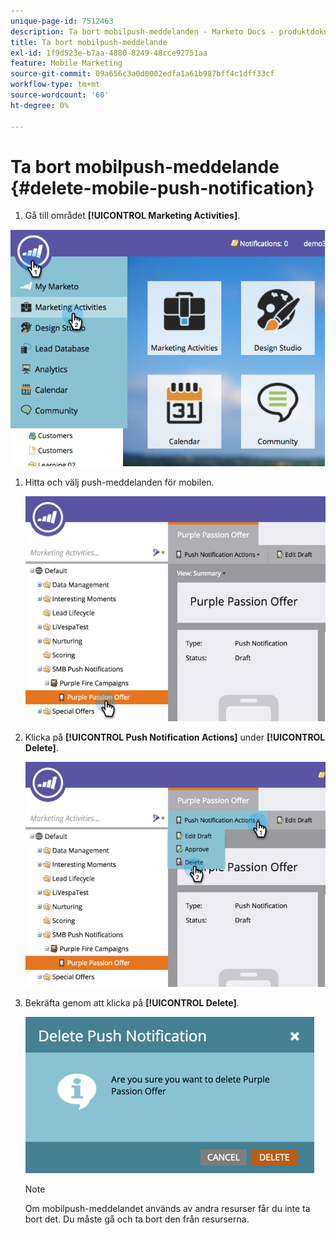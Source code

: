 ```yaml
---
unique-page-id: 7512463
description: Ta bort mobilpush-meddelanden - Marketo Docs - produktdokumentation
title: Ta bort mobilpush-meddelande
exl-id: 1f9d523e-b7aa-4880-8249-48cce92751aa
feature: Mobile Marketing
source-git-commit: 09a656c3a0d0002edfa1a61b987bff4c1dff33cf
workflow-type: tm+mt
source-wordcount: '60'
ht-degree: 0%

---
```


# Ta bort mobilpush-meddelande {#delete-mobile-push-notification}

1. Gå till området **[!UICONTROL Marketing Activities]**.

![](assets/image2015-4-22-18-3a42-3a36.png)

1. Hitta och välj push-meddelanden för mobilen.

   ![](assets/image2015-4-22-18-3a43-3a21.png)

1. Klicka på **[!UICONTROL Push Notification Actions]** under **[!UICONTROL Delete]**.

   ![](assets/image2015-4-22-18-3a43-3a38.png)

1. Bekräfta genom att klicka på **[!UICONTROL Delete]**.

   ![](assets/image2015-4-22-18-3a43-3a51.png)

   >[!NOTE]
   >
   >Om mobilpush-meddelandet används av andra resurser får du inte ta bort det. Du måste gå och ta bort den från resurserna.
